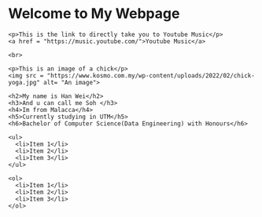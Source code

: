 <!DOCTYPE html>
<html>
  <head>
    <title>This is my webpage</title>
    <link rel="stylesheet" href="styles.css">
    <script src="script.js"></script>
  </head>

  <body>
    <h1>Welcome to My Webpage</h1>

    <p>This is the link to directly take you to Youtube Music</p>
    <a href = "https://music.youtube.com/">Youtube Music</a>

    <br>

    <p>This is an image of a chick</p>
    <img src = "https://www.kosmo.com.my/wp-content/uploads/2022/02/chick-yoga.jpg" alt= "An image">

    <h2>My name is Han Wei</h2>
    <h3>And u can call me Soh </h3>
    <h4>Im from Malacca</h4>
    <h5>Currently studying in UTM</h5>
    <h6>Bachelor of Computer Science(Data Engineering) with Honours</h6>

    <ul>
      <li>Item 1</li>
      <li>Item 2</li>
      <li>Item 3</li>
    </ul>

    <ol>
      <li>Item 1</li>
      <li>Item 2</li>
      <li>Item 3</li>
    </ol>
  </body>
</html>
